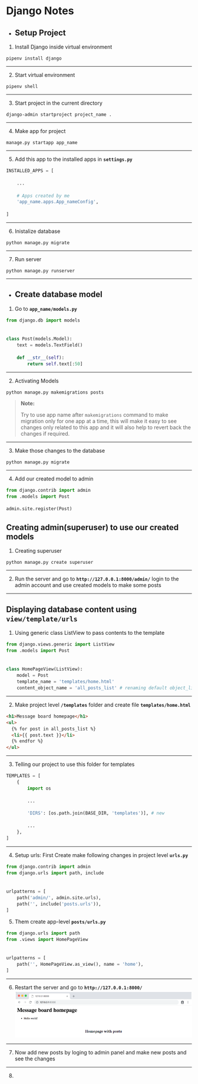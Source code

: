 # Django Notes

- ## Setup Project

1. Install Django inside virtual environment

```
pipenv install django
```

---

2. Start virtual environment

```
pipenv shell
```

---

3. Start project in the current directory

```
django-admin startproject project_name .
```

---

4. Make app for project

```
manage.py startapp app_name
```

---

5. Add this app to the installed apps in **`settings.py`**

```python
INSTALLED_APPS = [

    ...

    # Apps created by me
    'app_name.apps.App_nameConfig',

]
```

---

6. Inistalize database

```
python manage.py migrate
```

---

7. Run server

```
python manage.py runserver
```

---

- ## Create database model

1. Go to **`app_name/models.py`**

```python
from django.db import models


class Post(models.Model):
    text = models.TextField()

    def __str__(self):
        return self.text[:50]
```

---

2. Activating Models

```
python manage.py makemigrations posts
```

> **Note:**
>
> Try to use app name after `makemigrations` command to make migration only for one app at a time, this will make it easy to see changes only related to this app and it will also help to revert back the changes if required.

---

3. Make those changes to the database

```
python manage.py migrate
```

---

4. Add our created model to admin

```python
from django.contrib import admin
from .models import Post

admin.site.register(Post)
```

## Creating admin(superuser) to use our created models

1. Creating superuser

```
python manage.py create superuser
```

---

2. Run the server and go to **`http://127.0.0.1:8000/admin/`** login to the admin account and use created models to make some posts

---

## Displaying database content using **`view/template/urls`**

1. Using generic class ListView to pass contents to the template

```python
from django.views.generic import ListView
from .models import Post


class HomePageView(ListView):
    model = Post
    template_name = 'templates/home.html'
    content_object_name = 'all_posts_list' # renaming default object_list
```

---

2. Make project level **`/templates`** folder and create file **`templates/home.html`**

```html
<h1>Message board homepage</h1>
<ul>
  {% for post in all_posts_list %}
  <li>{{ post.text }}</li>
  {% endfor %}
</ul>
```

---

3. Telling our project to use this folder for templates

```python
TEMPLATES = [
    {
        import os

        ...

        'DIRS': [os.path.join(BASE_DIR, 'templates')], # new

        ...
    },
]
```

---

4. Setup urls: First Create make following changes in project level **`urls.py`**

```python
from django.contrib import admin
from django.urls import path, include


urlpatterns = [
    path('admin/', admin.site.urls),
    path('', include('posts.urls')),
]
```

5. Them create app-level **`posts/urls.py`**

```python
from django.urls import path
from .views import HomePageView


urlpatterns = [
    path('', HomePageView.as_view(), name = 'home'),
]
```

---

6. Restart the server and go to **`http://127.0.0.1:8000/`**
   ![Home page image](/home.png)

---

7. Now add new posts by loging to admin panel and make new posts and see the changes

---

8.
